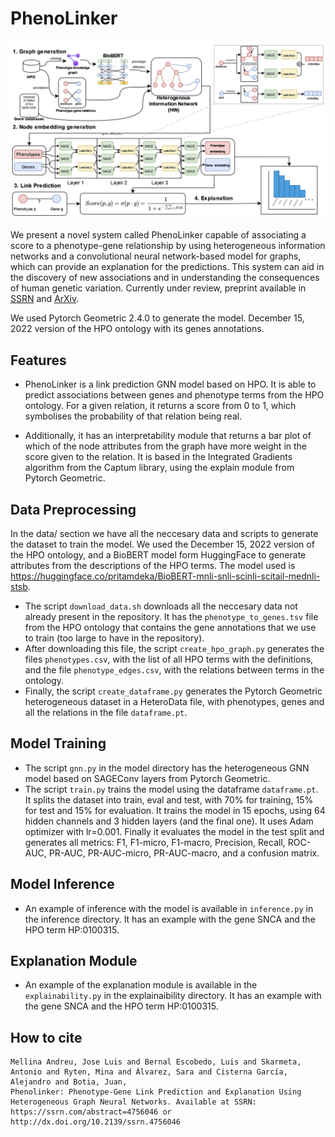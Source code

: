 # PhenoLinker

![PhenoLinker](imgs/phenolinker.png "Title")

We present a novel system called PhenoLinker capable of associating a score to a phenotype-gene relationship by using heterogeneous information networks and a convolutional neural network-based model for graphs, which can provide an explanation for the predictions. This system can aid in the discovery of new associations and in understanding the consequences of human genetic variation. Currently under review, preprint available in [SSRN](https://papers.ssrn.com/sol3/papers.cfm?abstract_id=4756046) and [ArXiv](https://arxiv.org/abs/2402.01809).

We used Pytorch Geometric 2.4.0 to generate the model. December 15, 2022 version of the HPO ontology with its genes annotations.

## Features

- PhenoLinker is a link prediction GNN model based on HPO. It is able to predict associations between genes and phenotype terms from the HPO ontology. For a given relation, it returns a score from 0 to 1, which symbolises the probability of that relation being real.

- Additionally, it has an interpretability module that returns a bar plot of which of the node attributes from the graph have more weight in the score given to the relation. It is based in the Integrated Gradients algorithm from the Captum library, using the explain module from Pytorch Geometric.

## Data Preprocessing

In the data/ section we have all the neccesary data and scripts to generate the dataset to train the model. We used the December 15, 2022 version of the HPO ontology, and a BioBERT model form HuggingFace to generate attributes from the descriptions of the HPO terms. The model used is https://huggingface.co/pritamdeka/BioBERT-mnli-snli-scinli-scitail-mednli-stsb. 

- The script ``download_data.sh`` downloads all the neccesary data not already present in the repository. It has the ``phenotype_to_genes.tsv`` file from the HPO ontology that contains the gene annotations that we use to train (too large to have in the repository).
- After downloading this file, the script ``create_hpo_graph.py`` generates the files ``phenotypes.csv``, with the list of all HPO terms with the definitions, and the file ``phenotype_edges.csv``, with the relations between terms in the ontology.
- Finally, the script ``create_dataframe.py`` generates the Pytorch Geometric heterogeneous dataset in a HeteroData file, with phenotypes, genes and all the relations in the file ``dataframe.pt``.

## Model Training

- The script ``gnn.py`` in the model directory has the heterogeneous GNN model based on SAGEConv layers from Pytorch Geometric.
- The script ``train.py`` trains the model using the dataframe ``dataframe.pt``. It splits the dataset into train, eval and test, with 70% for training, 15% for test and 15% for evaluation. It trains the model in 15 epochs, using 64 hidden channels and 3 hidden layers (and the final one). It uses Adam optimizer with lr=0.001. Finally it evaluates the model in the test split and generates all metrics: F1, F1-micro, F1-macro, Precision, Recall, ROC-AUC, PR-AUC, PR-AUC-micro, PR-AUC-macro, and a confusion matrix.

## Model Inference

- An example of inference with the model is available in ``inference.py`` in the inference directory. It has an example with the gene SNCA and the HPO term HP:0100315.

## Explanation Module

- An example of the explanation module is available in the ``explainability.py`` in the explainaibility directory. It has an example with the gene SNCA and the HPO term HP:0100315.

## How to cite

```
Mellina Andreu, Jose Luis and Bernal Escobedo, Luis and Skarmeta, Antonio and Ryten, Mina and Álvarez, Sara and Cisterna García, Alejandro and Botia, Juan,
Phenolinker: Phenotype-Gene Link Prediction and Explanation Using Heterogeneous Graph Neural Networks. Available at SSRN: https://ssrn.com/abstract=4756046 or http://dx.doi.org/10.2139/ssrn.4756046
```
